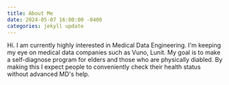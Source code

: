 ```yaml
---
title: About Me
date: 2024-05-07 16:00:00 -0400
categories: jekyll update
---
```


Hi. I am currently highly interested in Medical Data Engineering. I'm keeping my eye on medical data companies such as Vuno, Lunit. My goal is to 
make a self-diagnose program for elders and those who are physically diabled. By making this I expect people to conveniently check their
health status without advanced MD's help.
